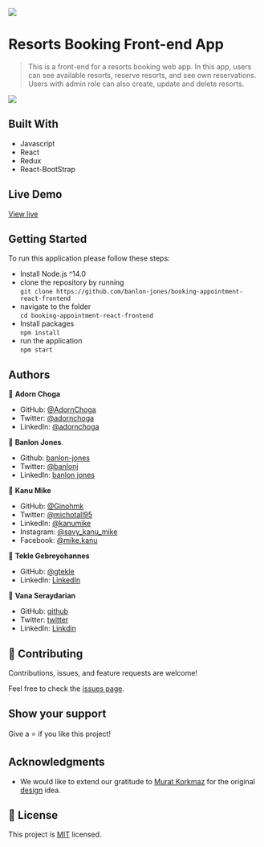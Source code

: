 ![](https://img.shields.io/badge/Microverse-blueviolet)

# Resorts Booking Front-end App

> This is a front-end for a resorts booking web app. In this app, users can see available resorts, reserve resorts, and see own reservations. Users with admin role can also create, update and delete resorts.

![](./src/assets/img/demo.gif)

## Built With

- Javascript
- React
- Redux
- React-BootStrap

## Live Demo

[View live](https://resorts-booking.netlify.app/)

## Getting Started

To run this application please follow these steps:

- Install Node.js ^14.0
- clone the repository by running\
   `git clone https://github.com/banlon-jones/booking-appointment-react-frontend`
- navigate to the folder\
   `cd booking-appointment-react-frontend`
- Install packages\
   `npm install`
- run the application\
   `npm start`

## Authors

👤 **Adorn Choga**

- GitHub: [@AdornChoga](https://github.com/AdornChoga)
- Twitter: [@adornchoga](https://twitter.com/adorn_choga)
- LinkedIn: [@adornchoga](https://www.linkedin.com/in/adorn-choga)

👤 **Banlon Jones**.

- Github: [banlon-jones](https://github.com/banlon-jones)
- Twitter: [@banlonj](https://twitter.com/banlonjones)
- LinkedIn: [banlon jones](https://www.linkedin.com/in/banlon-jones-b0205812a)

👤 **Kanu Mike**

- GitHub: [@Ginohmk](https://github.com/Ginohmk)
- Twitter: [@michotall95](https://www.twitter.com/michotall95)
- LinkedIn: [@kanumike](https://www.linkedin.com/in/kanu-mike-497119211/)
- Instagram: [@savy_kanu_mike](https/instagram.com/savy_kanu_mike)
- Facebook: [@mike.kanu](https://www.facebook.com/mike.kanu)

👤 **Tekle Gebreyohannes**

- GitHub: [@gtekle](https://github.com/gtekle)
- LinkedIn: [LinkedIn](https://linkedin.com/in/gtekle)

👤 **Vana Seraydarian**

- GitHub: [github](https://github.com/VSeray)
- Twitter: [twitter](https://twitter.com/home)
- LinkedIn: [Linkdin](https://www.linkedin.com/in/vana-seraydarian-936687191/?lipi=urn%3Ali%3Apage%3Ad_flagship3_feed%3BNyso4dw6Tz6UBL%2Fqkjvtvw%3D%3D)

## 🤝 Contributing

Contributions, issues, and feature requests are welcome!

Feel free to check the [issues page](../../issues/).

## Show your support

Give a ⭐️ if you like this project!

## Acknowledgments

- We would like to extend our gratitude to [Murat Korkmaz](https://www.behance.net/muratk) for the original [design](https://www.behance.net/gallery/26425031/Vespa-Responsive-Redesign) idea.

## 📝 License

This project is [MIT](./MIT.md) licensed.
